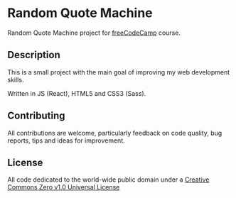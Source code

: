 # Random Quote Machine

Random Quote Machine project for [freeCodeCamp](https://www.freecodecamp.org/) course.

## Description

This is a small project with the main goal of improving my web development skills.

Written in JS (React), HTML5 and CSS3 (Sass).

## Contributing

All contributions are welcome, particularly feedback on code quality, bug reports, tips and ideas for improvement.

## License

All code dedicated to the world-wide public domain under a [Creative Commons Zero v1.0 Universal License](https://creativecommons.org/publicdomain/zero/1.0/)
